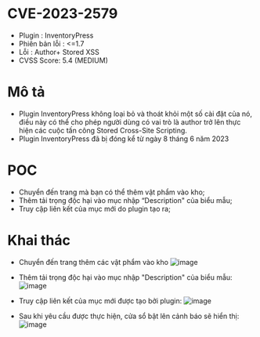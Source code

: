 # CVE-2023-2579

- Plugin : InventoryPress
- Phiên bản lỗi : <=1.7
- Lỗi : Author+ Stored XSS
- CVSS Score: 5.4 (MEDIUM)

# Mô tả
- Plugin InventoryPress không loại bỏ và thoát khỏi một số cài đặt của nó, điều này có thể cho phép người dùng có vai trò là author trở lên thực hiện các cuộc tấn công Stored Cross-Site Scripting.
- Plugin InventoryPress đã bị đóng kể từ ngày 8 tháng 6 năm 2023

# POC
- Chuyển đến trang mà bạn có thể thêm vật phẩm vào kho;
- Thêm tải trọng độc hại vào mục nhập “Description" của biểu mẫu;
- Truy cập liên kết của mục mới do plugin tạo ra;

# Khai thác

- Chuyển đến trang thêm các vật phẩm vào kho
![image](https://github.com/Manh130902/wordpress/assets/93723285/9d27a518-9ae4-4a41-a46a-87ef17977432)

- Thêm tải trọng độc hại vào mục nhập "Description" của biểu mẫu:
![image](https://github.com/Manh130902/wordpress/assets/93723285/1518baf7-d993-4189-9484-4c155dfeb14a)

- Truy cập liên kết của mục mới được tạo bởi plugin:
![image](https://github.com/Manh130902/wordpress/assets/93723285/47def8e9-2a5b-4c90-8063-206e7de671c3)

- Sau khi yêu cầu được thực hiện, cửa sổ bật lên cảnh báo sẽ hiển thị:
![image](https://github.com/Manh130902/wordpress/assets/93723285/2d2974c0-842d-445b-b858-94d13aadc352)
